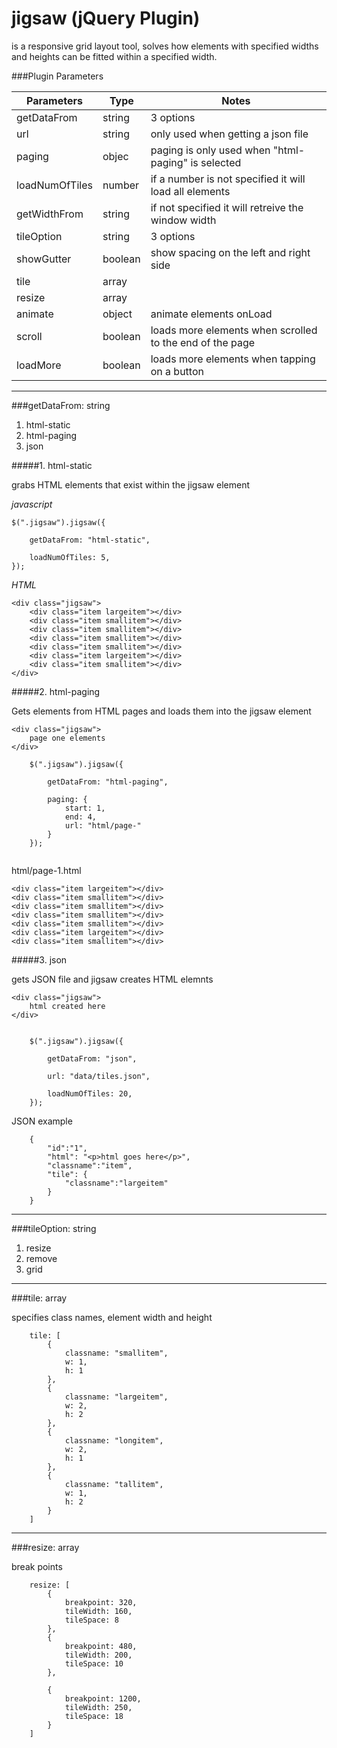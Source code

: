 jigsaw (jQuery Plugin)
=====

is a responsive grid layout tool, solves how elements with specified widths and heights can be fitted within a specified width.


###Plugin Parameters 

Parameters      | Type		| Notes
--------------- | ------------- | -------------
getDataFrom     |  string	| 3 options
url             |  string	| only used when getting a json file 
paging          |  objec	| paging is only used when "html-paging" is selected 
loadNumOfTiles  |  number	| if a number is not specified it will load all elements
getWidthFrom    |  string	| if not specified it will retreive the window width
tileOption      |  string	| 3 options
showGutter      |  boolean	| show spacing on the left and right side 
tile            |  array	|
resize          |  array	|
animate         |  object	| animate elements onLoad
scroll          |  boolean	| loads more elements when scrolled to the end of the page
loadMore        |  boolean	| loads more elements when tapping on a button


-------------------------

###getDataFrom: string
1. html-static
2. html-paging
3. json




#####1. html-static

grabs HTML elements that exist within the jigsaw element

*javascript*
```
$(".jigsaw").jigsaw({

    getDataFrom: "html-static",

    loadNumOfTiles: 5,
});
```

*HTML*
```
<div class="jigsaw">
	<div class="item largeitem"></div>
	<div class="item smallitem"></div>
	<div class="item smallitem"></div>
	<div class="item smallitem"></div>
	<div class="item smallitem"></div>
	<div class="item largeitem"></div>
	<div class="item smallitem"></div>
</div>
```


#####2. html-paging

Gets elements from HTML pages and loads them into the jigsaw element

```
<div class="jigsaw">
	page one elements
</div>

    $(".jigsaw").jigsaw({

        getDataFrom: "html-paging",

        paging: {
            start: 1,
            end: 4,
            url: "html/page-"
        }
    });
    
```
html/page-1.html
```
<div class="item largeitem"></div>
<div class="item smallitem"></div>
<div class="item smallitem"></div>
<div class="item smallitem"></div>
<div class="item smallitem"></div>
<div class="item largeitem"></div>
<div class="item smallitem"></div>
```



#####3. json

gets JSON file and jigsaw creates HTML elemnts 

```
<div class="jigsaw">
	html created here
</div>


    $(".jigsaw").jigsaw({

        getDataFrom: "json",

        url: "data/tiles.json",
        
		loadNumOfTiles: 20,
    });
```


JSON example
```
    {
        "id":"1",
        "html": "<p>html goes here</p>",
        "classname":"item",
        "tile": {
            "classname":"largeitem"
        }
    }
```

------------------------------


###tileOption: string
1. resize
2. remove
3. grid



------------------------------


###tile: array

specifies class names, element width and height

```
	tile: [
		{
		    classname: "smallitem",
		    w: 1,
		    h: 1
		},
		{
		    classname: "largeitem",
		    w: 2,
		    h: 2
		},
		{
		    classname: "longitem",
		    w: 2,
		    h: 1
		},
		{
		    classname: "tallitem",
		    w: 1,
		    h: 2
		}
	]
```


------------------------------


###resize: array

break points 

```
    resize: [
        {
            breakpoint: 320,
            tileWidth: 160,
            tileSpace: 8
        },
        {
            breakpoint: 480,
            tileWidth: 200,
            tileSpace: 10
        },

        {
            breakpoint: 1200,
            tileWidth: 250,
            tileSpace: 18
        }
    ]
```

